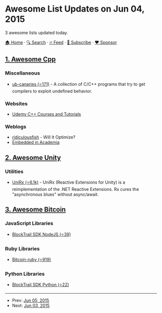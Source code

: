 # Awesome List Updates on Jun 04, 2015

3 awesome lists updated today.

[🏠 Home](/README.md) · [🔍 Search](https://www.trackawesomelist.com/search/) · [🔥 Feed](https://www.trackawesomelist.com/rss.xml) · [📮 Subscribe](https://trackawesomelist.us17.list-manage.com/subscribe?u=d2f0117aa829c83a63ec63c2f&id=36a103854c) · [❤️  Sponsor](https://github.com/sponsors/theowenyoung)



## [1. Awesome Cpp](/content/fffaraz/awesome-cpp/README.md)

### Miscellaneous

*   [ub-canaries (⭐171)](https://github.com/regehr/ub-canaries) - A collection of C/C++ programs that try to get compilers to exploit undefined behavior.

### Websites

*   [Udemy C++ Courses and Tutorials](https://www.udemy.com/topic/C-plus-plus-tutorials/)

### Weblogs

*   [ridiculousfish](http://ridiculousfish.com/blog/posts/will-it-optimize.html) - Will It Optimize?
*   [Embedded in Academia](http://blog.regehr.org/)

## [2. Awesome Unity](/content/RyanNielson/awesome-unity/README.md)

### Utilities

*   [UniRx (⭐6.1k)](https://github.com/neuecc/UniRx) - UniRx (Reactive Extensions for Unity) is a reimplementation of the .NET Reactive Extensions. Rx cures the "asynchronous blues" without async/await.

## [3. Awesome Bitcoin](/content/igorbarinov/awesome-bitcoin/README.md)

### JavaScript Libraries

*   [BlockTrail SDK NodeJS (⭐39)](https://github.com/blocktrail/blocktrail-sdk-nodejs)

### Ruby Libraries

*   [Bitcoin-ruby (⭐919)](https://github.com/lian/bitcoin-ruby)

### Python Libraries

*   [BlockTrail SDK Python (⭐22)](https://github.com/blocktrail/blocktrail-sdk-python)

---

- Prev: [Jun 05, 2015](/content/2015/06/05/README.md)
- Next: [Jun 03, 2015](/content/2015/06/03/README.md)